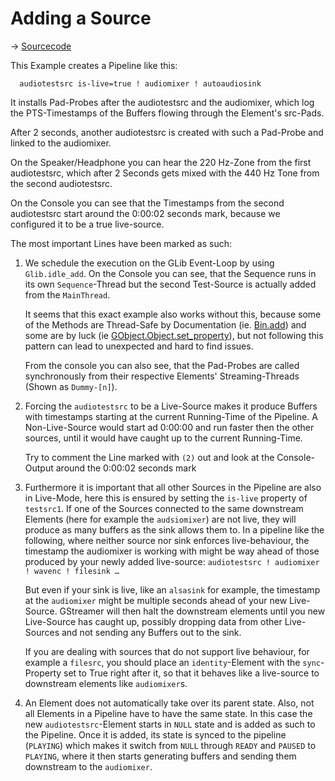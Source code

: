 # Adding a Source
→ [Sourcecode](01-add-source.py)

This Example creates a Pipeline like this:

```
  audiotestsrc is-live=true ! audiomixer ! autoaudiosink
```

It installs Pad-Probes after the audiotestsrc and the audiomixer, which log the PTS-Timestamps of the Buffers flowing 
through the Element's src-Pads.

After 2 seconds, another audiotestsrc is created with such a Pad-Probe and linked to the audiomixer.

On the Speaker/Headphone you can hear the 220 Hz-Zone from the first audiotestsrc, which after 2 Seconds gets mixed with
the 440 Hz Tone from the second audiotestsrc.

On the Console you can see that the Timestamps from the second audiotestsrc start around the 0:00:02 seconds mark, 
because we configured it to be a true live-source.

The most important Lines have been marked as such:

 1. We schedule the execution on the GLib Event-Loop by using `Glib.idle_add`. On the Console you can see, that the
    Sequence runs in its own `Sequence`-Thread but the second Test-Source is actually added from the `MainThread`.

    It seems that this exact example also works without this, because some of the Methods are Thread-Safe by
    Documentation (ie. [Bin.add](https://lazka.github.io/pgi-docs/#Gst-1.0/classes/Bin.html#Gst.Bin.add)) and some are
    by luck (ie [GObject.Object.set_property](https://lazka.github.io/pgi-docs/#GObject-2.0/classes/Object.html#GObject.Object.set_property)),
    but not following this pattern can lead to unexpected and hard to find issues.

    From the console you can also see, that the Pad-Probes are called synchronously from their respective Elements' 
    Streaming-Threads (Shown as `Dummy-[n]`).

 2. Forcing the `audiotestsrc` to be a Live-Source makes it produce Buffers with timestamps starting at the current
    Running-Time of the Pipeline. A Non-Live-Source would start ad 0:00:00 and run faster then the other sources,
    until it would have caught up to the current Running-Time.

    Try to comment the Line marked with `(2)` out and look at the Console-Output around the 0:00:02 seconds mark

3. Furthermore it is important that all other Sources in the Pipeline are also in Live-Mode, here this is ensured
    by setting the `is-live` property of `testsrc1`. If one of the Sources connected to the same downstream Elements
    (here for example the `audsiomixer`) are not live, they will produce as many buffers as the sink allows them to. 
    In a pipeline like the following, where neither source nor sink enforces live-behaviour, the timestamp the 
    audiomixer is working with might be way ahead of those produced by your newly added live-source:
    `audiotestsrc ! audiomixer ! wavenc ! filesink …`
    
    But even if your sink is live, like an `alsasink` for example, the timestamp at the `audiomixer` might be multiple
    seconds ahead of your new Live-Source. GStreamer will then halt the downstream elements until you new Live-Source
    has caught up, possibly dropping data from other Live-Sources and not sending any Buffers out to the sink.

    If you are dealing with sources that do not support live behaviour, for example a `filesrc`, you should place an
    `identity`-Element with the `sync`-Property set to True right after it, so that it behaves like a live-source to
    downstream elements like `audiomixer`s.

 4. An Element does not automatically take over its parent state. Also, not all Elements in a Pipeline have to have the
    same state. In this case the new `audiotestsrc`-Element starts in `NULL` state and is added as such to the Pipeline.
    Once it is added, its state is synced to the pipeline (`PLAYING`) which makes it switch from `NULL` through
    `READY` and `PAUSED` to `PLAYING`, where it then starts generating buffers and sending them downstream to the 
    `audiomixer`.
